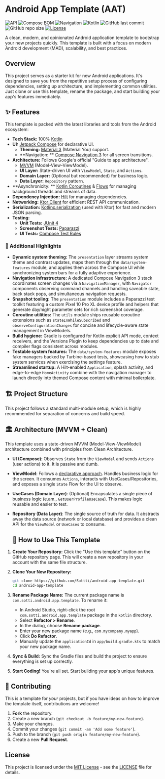# Android App Template (AAT)

![API](https://img.shields.io/badge/dynamic/toml?url=https://raw.githubusercontent.com/Sottti/AndroidAppTemplate/refs/heads/main/gradle/libs.versions.toml&query=$.versions.minSdk&label=API&color=brightgreen&suffix=%2B&logo=android&logoColor=white)
![Compose BOM](https://img.shields.io/badge/dynamic/toml?url=https://raw.githubusercontent.com/Sottti/AndroidAppTemplate/refs/heads/main/gradle/libs.versions.toml&query=$.versions.compose-bom&label=Compose%20BOM&color=007ACC&logo=jetpackcompose&logoColor=white)
![Navigation](https://img.shields.io/badge/dynamic/toml?url=https://raw.githubusercontent.com/Sottti/AndroidAppTemplate/refs/heads/main/gradle/libs.versions.toml&query=$.versions.compose-navigation&label=Navigation&color=4CAF50&logo=android&logoColor=white)
![Kotlin](https://img.shields.io/badge/dynamic/toml?url=https://raw.githubusercontent.com/Sottti/AndroidAppTemplate/refs/heads/main/gradle/libs.versions.toml&query=$.versions.kotlin&label=Kotlin&color=7F52FF&logo=kotlin&logoColor=white)
![GitHub last commit](https://img.shields.io/github/last-commit/Sottti/AndroidAppTemplate?logo=github&logoColor=white)
![GitHub repo size](https://img.shields.io/github/repo-size/Sottti/AndroidAppTemplate)
[![License](https://img.shields.io/badge/License-MIT-blue?style=flat&logo=opensourceinitiative&logoColor=white)](https://opensource.org/licenses/MIT)

A clean, modern, and opinionated Android application template to bootstrap your new projects
quickly. This template is built with a focus on modern Android development (MAD), scalability, and
best practices.

## Overview

This project serves as a starter kit for new Android applications. It's designed to save you from
the repetitive setup process of configuring dependencies, setting up architecture, and implementing
common utilities. Just clone or use this template, rename the package, and start building your app's
features immediately.

## ✨ Features

This template is packed with the latest libraries and tools from the Android ecosystem:

* **Tech Stack:** 100% [Kotlin](https://kotlinlang.org/)
* **UI:** [Jetpack Compose](https://developer.android.com/jetpack/compose) for declarative UI.
    * **Theming:** [Material 3](https://m3.material.io/) (Material You) support.
    * **Navigation:
      ** [Compose Navigation 3](https://developer.android.com/guide/navigation/navigation-3)
      for all screen transitions.
* **Architecture:** Follows Google's official "Guide to app architecture".
    * [MVVM](https://developer.android.com/jetpack/guide) (Model-View-ViewModel).
    * **UI Layer:** State-driven UI with `ViewModel`, `State`, and `Actions`.
    * **Domain Layer:** (Optional but recommended) for business logic.
    * **Data Layer:** `Repository` pattern.
* **Asynchronicity:
  ** [Kotlin Coroutines](https://kotlinlang.org/docs/coroutines-overview.html) & [Flows](https://developer.android.com/kotlin/flow)
  for managing background threads and streams of data.
* **Dependency Injection:** [Hilt](https://dagger.dev/hilt/) for managing dependencies.
* **Networking:** [Ktor Client](https://ktor.io/docs/client-overview.html) for efficient REST API
  communication.
* **Serialization:** [Kotlinx.serialization](https://github.com/Kotlin/kotlinx.serialization) (used
  with Ktor) for fast and modern JSON parsing.
* **Testing:**
    * **Unit Tests:** [JUnit 4](https://junit.org/junit4/)
    * **Screenshot Tests:** [Paparazzi](https://github.com/cashapp/paparazzi)
    * **UI Tests:** [Compose Test Rules](https://developer.android.com/jetpack/compose/testing)

### 🌟 Additional Highlights

* **Dynamic system theming:** The `presentation` layer streams system theme and contrast updates,
  maps them through the `data/system-features` module, and applies them across the Compose UI while
  synchronizing system bars for a fully adaptive experience.
* **Navigation infrastructure:** A dedicated Compose Navigation 3 stack coordinates screen changes
  via a `NavigationManager`, with `Navigator` components observing command channels and handling
  saveable state, back stack pops, and simultaneous navigation requests.
* **Snapshot tooling:** The `presentation` module includes a Paparazzi test toolkit featuring a
  custom Pixel 10 Pro XL device profile and helpers that generate day/night parameter sets for rich
  screenshot coverage.
* **Coroutine utilities:** The `utils` module ships reusable coroutine extensions such as
  `stateInWhileSubscribed` and `observeConfigurationChanges` for concise and lifecycle-aware state
  management in ViewModels.
* **Build hygiene:** Gradle is configured for Kotlin explicit API mode, context receivers, and the
  Versions Plugin to keep dependencies up to date and compiler flags consistent across modules.
* **Testable system features:** The `data/system-features` module exposes fake managers backed by
  Turbine-based tests, showcasing how to stub system services when exercising the settings feature.
* **Streamlined startup:** A Hilt-enabled `Application`, splash activity, and edge-to-edge
  `HomeActivity` combine with the navigation manager to launch directly into themed Compose content
  with minimal boilerplate.

## 🏗️ Project Structure

This project follows a standard multi-module setup, which is highly recommended for separation of
concerns and build speed.

## 🏛️ Architecture (MVVM + Clean)

This template uses a state-driven MVVM (Model-View-ViewModel) architecture combined with principles
from Clean Architecture.

* **UI (Compose)**: Observes `State` from the `ViewModel` and sends `Actions` (user actions) to it.
  It is passive and dumb.
* **ViewModel**: Follows
  a [declarative approach](https://proandroiddev.com/loading-initial-data-in-launchedeffect-vs-viewmodel-f1747c20ce62).
  Handles business logic for the screen. It consumes `Actions`, interacts with
  UseCases/Repositories, and exposes a single `State` Flow for the UI to observe.
* **UseCases (Domain Layer)**: (Optional) Encapsulates a single piece of business logic (e.am.,
  `GetUserProfileUseCase`). This makes logic reusable and easier to test.
* **Repository (Data Layer)**: The single source of truth for data. It abstracts away the data
  source (network or local database) and provides a clean API for the `ViewModel` or `UseCases` to
  consume.

  ## 🚀 How to Use This Template

1. **Create Your Repository:**
   Click the "Use this template" button on the GitHub repository page. This will create a new
   repository in your account with the same file structure.

2. **Clone Your New Repository:**
   ```bash
   git clone https://github.com/Sottti/android-app-template.git
   cd android-app-template
   ```

3. **Rename Package Name:**
   The current package name is `com.sotti.android.app.template`. To rename it:
    * In Android Studio, right-click the root `com.sotti.android.app.template` package in the
      `kotlin` directory.
    * Select **Refactor > Rename**.
    * In the dialog, choose **Rename package**.
    * Enter your new package name (e.g., `com.mycompany.myapp`).
    * Click **Do Refactor**.
    * Manually update the `applicationId` in `app/build.gradle.kts` to match your new package name.

4. **Sync & Build:**
   Sync the Gradle files and build the project to ensure everything is set up correctly.

5. **Start Coding!**
   You're all set. Start building your app's unique features.

## 🤝 Contributing

This is a template for *your* projects, but if you have ideas on how to improve the template itself,
contributions are welcome!

1. **Fork** the repository.
2. Create a new branch (`git checkout -b feature/my-new-feature`).
3. Make your changes.
4. Commit your changes (`git commit -am 'Add some feature'`).
5. Push to the branch (`git push origin feature/my-new-feature`).
6. Create a new **Pull Request**.

## License

This project is licensed under the [MIT License](https://opensource.org/licenses/MIT) - see
the [LICENSE](LICENSE) file for details.
